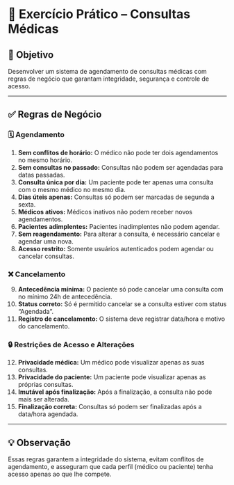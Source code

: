 # 🏥 Exercício Prático – Consultas Médicas

## 📌 Objetivo
Desenvolver um sistema de agendamento de consultas médicas com regras de negócio que garantam integridade, segurança e controle de acesso.

---

## ✅ Regras de Negócio

### 🗓️ Agendamento
1. **Sem conflitos de horário:** O médico não pode ter dois agendamentos no mesmo horário.
2. **Sem consultas no passado:** Consultas não podem ser agendadas para datas passadas.
3. **Consulta única por dia:** Um paciente pode ter apenas uma consulta com o mesmo médico no mesmo dia.
4. **Dias úteis apenas:** Consultas só podem ser marcadas de segunda a sexta.
5. **Médicos ativos:** Médicos inativos não podem receber novos agendamentos.
6. **Pacientes adimplentes:** Pacientes inadimplentes não podem agendar.
7. **Sem reagendamento:** Para alterar a consulta, é necessário cancelar e agendar uma nova.
8. **Acesso restrito:** Somente usuários autenticados podem agendar ou cancelar consultas.

### ❌ Cancelamento
9. **Antecedência mínima:** O paciente só pode cancelar uma consulta com no mínimo 24h de antecedência.
10. **Status correto:** Só é permitido cancelar se a consulta estiver com status “Agendada”.
11. **Registro de cancelamento:** O sistema deve registrar data/hora e motivo do cancelamento.

### 🔒 Restrições de Acesso e Alterações
12. **Privacidade médica:** Um médico pode visualizar apenas as suas consultas.
13. **Privacidade do paciente:** Um paciente pode visualizar apenas as próprias consultas.
14. **Imutável após finalização:** Após a finalização, a consulta não pode mais ser alterada.
15. **Finalização correta:** Consultas só podem ser finalizadas após a data/hora agendada.

---

## 💡 Observação
Essas regras garantem a integridade do sistema, evitam conflitos de agendamento, e asseguram que cada perfil (médico ou paciente) tenha acesso apenas ao que lhe compete.
